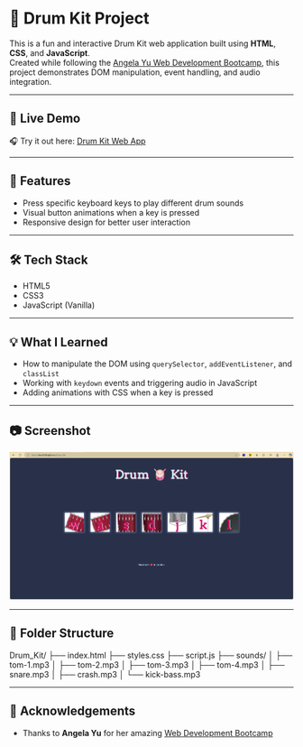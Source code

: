 # 🥁 Drum Kit Project

This is a fun and interactive Drum Kit web application built using **HTML**, **CSS**, and **JavaScript**.  
Created while following the [Angela Yu Web Development Bootcamp](https://www.udemy.com/course/the-complete-web-development-bootcamp/), this project demonstrates DOM manipulation, event handling, and audio integration.

---

## 🔗 Live Demo  
🎧 Try it out here: [Drum Kit Web App](https://faraz3336.github.io/Drum_Kit/)

---

## 📌 Features

- Press specific keyboard keys to play different drum sounds
- Visual button animations when a key is pressed
- Responsive design for better user interaction

---

## 🛠️ Tech Stack

- HTML5  
- CSS3  
- JavaScript (Vanilla)

---

## 💡 What I Learned

- How to manipulate the DOM using `querySelector`, `addEventListener`, and `classList`
- Working with `keydown` events and triggering audio in JavaScript
- Adding animations with CSS when a key is pressed

---

## 📷 Screenshot

![Drum Kit Screenshot](images/screenshot.png)

---

## 📂 Folder Structure

Drum_Kit/
├── index.html
├── styles.css
├── script.js
├── sounds/
│ ├── tom-1.mp3
│ ├── tom-2.mp3
│ ├── tom-3.mp3
│ ├── tom-4.mp3
│ ├── snare.mp3
│ ├── crash.mp3
│ └── kick-bass.mp3

---

## 🙌 Acknowledgements

- Thanks to **Angela Yu** for her amazing [Web Development Bootcamp](https://www.udemy.com/course/the-complete-web-development-bootcamp/)
